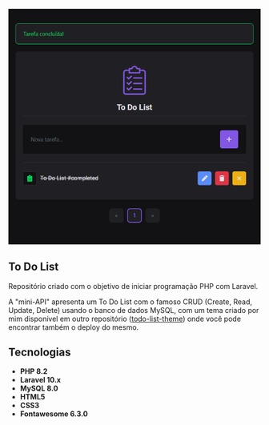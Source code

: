 <p align="center"><img src="https://raw.githubusercontent.com/eubrunocoelho/todo-list-laravel/main/README/todolist.png"></p>

## To Do List

Repositório criado com o objetivo de iniciar programação PHP com Laravel.

A "mini-API" apresenta um To Do List com o famoso CRUD (Create, Read, Update, Delete) usando o banco de dados MySQL, com um tema criado por mim disponível em outro repositório ([todo-list-theme](https://github.com/eubrunocoelho/todo-list-theme)) onde você pode encontrar também o deploy do mesmo.

## Tecnologias

- **PHP 8.2**
- **Laravel 10.x**
- **MySQL 8.0**
- **HTML5**
- **CSS3**
- **Fontawesome 6.3.0**
